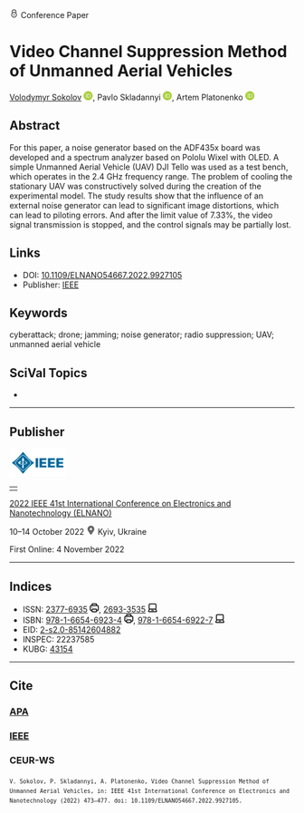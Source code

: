 <img src="/icons/lock.svg" width="16" height="16"> Conference Paper

# Video Channel Suppression Method of Unmanned Aerial Vehicles

<a href="/">Volodymyr Sokolov</a> <a href="https://orcid.org/0000-0002-9349-7946" target="_blank"><img src="/icons/orcid.svg" width="16" height="16"></a>,
Pavlo Skladannyi <a href="https://orcid.org/0000-0002-7775-6039" target="_blank"><img src="/icons/orcid.svg" width="16" height="16"></a>,
Artem Platonenko <a href="https://orcid.org/0000-0002-2962-5667" target="_blank"><img src="/icons/orcid.svg" width="16" height="16"></a>

## Abstract

For this paper, a noise generator based on the ADF435x board was developed and a spectrum analyzer based on Pololu Wixel with OLED. A simple Unmanned Aerial Vehicle (UAV) DJI Tello was used as a test bench, which operates in the 2.4 GHz frequency range. The problem of cooling the stationary UAV was constructively solved during the creation of the experimental model. The study results show that the influence of an external noise generator can lead to significant image distortions, which can lead to piloting errors. And after the limit value of 7.33%, the video signal transmission is stopped, and the control signals may be partially lost.

## Links

* DOI: [10.1109/ELNANO54667.2022.9927105](https://doi.org/10.1109/ELNANO54667.2022.9927105) 
* Publisher: [IEEE](https://ieeexplore.ieee.org/document/9927105)

## Keywords

cyberattack; drone; jamming; noise generator; radio suppression; UAV; unmanned aerial vehicle

## SciVal Topics
-

***
## Publisher

<img src="/icons/ieee.svg" height="50">

<table>
<tr>
<td style="text-align: left;">
<span class="__dimensions_badge_embed__" data-doi="10.1109/ELNANO54667.2022.9927105" data-hide-zero-citations="true"></span><script async src="https://badge.dimensions.ai/badge.js" charset="utf-8"></script>
</td>
</tr>
</table>

[2022 IEEE 41st International Conference on Electronics and Nanotechnology (ELNANO)](https://ieeexplore.ieee.org/xpl/conhome/9926968/proceeding)

10–14 October 2022 <img src="/icons/location-pin.svg" width="16" height="16"> Kyiv, Ukraine

First Online: 4 November 2022

***
## Indices

* ISSN: [2377-6935](https://portal.issn.org/resource/ISSN/2377-6935) <img src="/icons/print.svg" width="16" height="16">, [2693-3535](https://portal.issn.org/resource/ISSN/2693-3535) <img src="/icons/online.svg" width="16" height="16">
* ISBN: [978-1-6654-6923-4](https://isbnsearch.org/isbn/978-1-6654-6923-4) <img src="/icons/print.svg" width="16" height="16">, [978-1-6654-6922-7](https://isbnsearch.org/isbn/978-1-6654-6922-7) <img src="/icons/online.svg" width="16" height="16">
* EID: [2-s2.0-85142604882](http://www.scopus.com/record/display.url?origin=inward&eid=2-s2.0-85142604882)
* INSPEC: 22237585
* KUBG: [43154](http://elibrary.kubg.edu.ua/id/eprint/43154/)


***
## Cite

### [APA](https://citation.crosscite.org/format?doi=10.1109/ELNANO54667.2022.9927105&style=apa&lang=en-US)

### [IEEE](https://citation.crosscite.org/format?doi=10.1109/ELNANO54667.2022.9927105&style=ieee&lang=en-US)

### CEUR-WS

<small>`V. Sokolov, P. Skladannyi, A. Platonenko, Video Channel Suppression Method of Unmanned Aerial Vehicles, in: IEEE 41st International Conference on Electronics and Nanotechnology (2022) 473–477. doi: 10.1109/ELNANO54667.2022.9927105.`</small>